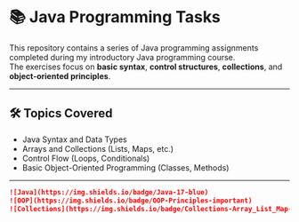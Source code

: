 # 📚 Java Programming Tasks

This repository contains a series of Java programming assignments completed during my introductory Java programming course.  
The exercises focus on **basic syntax**, **control structures**, **collections**, and **object-oriented principles**.

---

## 🛠 Topics Covered
- Java Syntax and Data Types
- Arrays and Collections (Lists, Maps, etc.)
- Control Flow (Loops, Conditionals)
- Basic Object-Oriented Programming (Classes, Methods)

---


```markdown
![Java](https://img.shields.io/badge/Java-17-blue)
![OOP](https://img.shields.io/badge/OOP-Principles-important)
![Collections](https://img.shields.io/badge/Collections-Array_List_Map-green)
```
